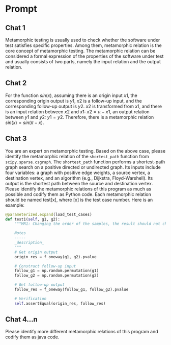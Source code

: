 # Prompt

## Chat 1

Metamorphic testing is usually used to check whether the software under test satisfies specific properties. Among them, metamorphic relation is the core concept of metamorphic testing. The metamorphic relation can be considered a formal expression of the properties of the software under test and usually consists of two parts, namely the input relation and the output relation.

## Chat 2

For the function $sin(x)$, assuming there is an origin input $x1$, the corresponding origin output is $y1$, $x2$ is a follow-up input, and the corresponding follow-up output is $y2$. $x2$ is transformed from $x1$, and there is an input relation between $x2$ and $x1$: $x2=\pi-x1$, an output relation between $y1$ and $y2$: $y1=y2$. Therefore, there is a metamorphic relation $sin(x)=sin(\pi-x)$.

## Chat 3

You are an expert on metamorphic testing. Based on the above case, please identify the metamorphic relation of the `shortest_path` function from `scipy.sparse.csgraph`. The `shortest_path` function performs a shortest-path graph search on a positive directed or undirected graph. Its inputs include four variables: a graph with positive edge weights, a source vertex, a destination vertex, and an algorithm (e.g., Dijkstra, Floyd-Warshell). Its output is the shortest path between the source and destination vertex. Please identify the metamorphic relations of this program as much as possible and codify them as Python code. Each metamorphic relation should be named test[x], where [x] is the test case number. Here is an example:

```python
@parameterized.expand(load_test_cases)
def test1(self, g1, g2):
    """MR1: Changing the order of the samples, the result should not change.

    Notes
    -----
    _description_
    """
    # Get origin output
    origin_res = f_oneway(g1, g2).pvalue

    # Construct follow-up input
    follow_g1 = np.random.permutation(g1)
    follow_g2 = np.random.permutation(g2)

    # Get follow-up output
    follow_res = f_oneway(follow_g1, follow_g2).pvalue

    # Verification
    self.assertEqual(origin_res, follow_res)
```

## Chat 4...n

Please identify more different metamorphic relations of this program and codify them as java code.